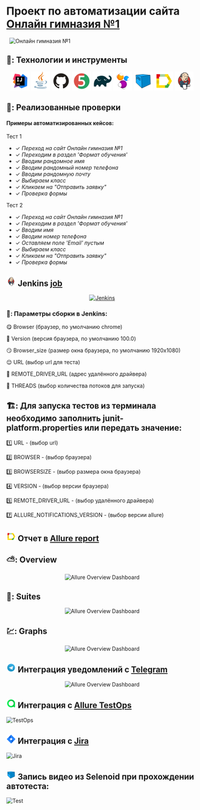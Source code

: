 # Проект по автоматизации сайта  [Онлайн гимназия №1](https://og1.ru/)
&nbsp;
![Онлайн гимназия №1](images/screens/company4.png)
&nbsp;

## 🧰: Технологии и инструменты

<p align="center">
<a href="https://www.jetbrains.com/idea/"><img src="images/logo/Idea.svg" width="50" height="50"  alt="IDEA"/></a>
<a href="https://www.java.com/"><img src="images/logo/Java.svg" width="50" height="50"  alt="Java"/></a>
<a href="https://github.com/"><img src="images/logo/GitHub.svg" width="50" height="50"  alt="Github"/></a>
<a href="https://junit.org/junit5/"><img src="images/logo/Junit5.svg" width="50" height="50"  alt="JUnit 5"/></a>
<a href="https://gradle.org/"><img src="images/logo/Gradle.svg" width="50" height="50"  alt="Gradle"/></a>
<a href="https://selenide.org/"><img src="images/logo/Selenide.svg" width="50" height="50"  alt="Selenide"/></a>
<a href="https://aerokube.com/selenoid/"><img src="images/logo/Selenoid.svg" width="50" height="50"  alt="Selenoid"/></a>
<a href="https://github.com/allure-framework/allure2"><img src="images/logo/Allure.svg" width="50" height="50"  alt="Allure"/></a>
<a href="https://www.jenkins.io/"><img src="images/logo/Jenkins.svg" width="50" height="50"  alt="Jenkins"/></a>

</p>

## 🚀: Реализованные проверки

#### Примеры автоматизированных кейсов:

Тест 1

- ✓ _Переход на сайт Онлайн гимназия №1_
- ✓ _Переходим в раздел 'Формат обучения'_
- ✓ _Вводим рандомное имя_
- ✓ _Вводим рандомный номер телефона_
- ✓ _Вводим рандомную почту_
- ✓ _Выбираем класс_
- ✓ _Кликаем на "Отправить заявку"_
- ✓ _Проверка формы_

Тест 2

- ✓ _Переход на сайт Онлайн гимназия №1_
- ✓ _Переходим в раздел 'Формат обучения'_
- ✓ _Вводим имя_
- ✓ _Вводим номер телефона_
- ✓ _Оставляем поле 'Email' пустым_
- ✓ _Выбираем класс_
- ✓ _Кликаем на "Отправить заявку"_
- ✓ _Проверка формы_



## <img src="images/logo/Jenkins.svg" width="25" height="25"  alt="Jenkins"/></a> Jenkins <a target="_blank" href="https://jenkins.autotests.cloud/job/Krysov_Standard_Project/"> job </a>
<p align="center">
<a href="https://jenkins.autotests.cloud/job/Krysov_Standard_Project/"><img src="images/screens/jenkins4.png" alt="Jenkins"/></a>
</p>


### 🧙: Параметры сборки в Jenkins:

:yum: Browser (браузер, по умолчанию chrome)

:zany_face: Version (версия браузера, по умолчанию 100.0)

:smirk: Browser_size (размер окна браузера, по умолчанию 1920x1080)

:relieved: URL (выбор url для теста)

:woozy_face: REMOTE_DRIVER_URL (адрес удалённого драйвера)

:cowboy_hat_face: THREADS (выбор количества потоков для запуска)

## 🏗️: Для запуска тестов из терминала необходимо заполнить junit-platform.properties или передать значение:

:one: URL - (выбор url)

:two: BROWSER - (выбор браузера)

:three: BROWSERSIZE - (выбор размера окна браузера)

:four: VERSION - (выбор версии браузера)

:five: REMOTE_DRIVER_URL - (выбор удалённого драйвера)

:seven: ALLURE_NOTIFICATIONS_VERSION - (выбор версии allure)

## <img src="images/logo/Allure.svg" width="25" height="25"  alt="Allure"/></a> Отчет в <a target="_blank" href="https://jenkins.autotests.cloud/job/Krysov_Standard_Project/3/allure/">Allure report</a>

## ⛅: Overview
<p align="center">
<img title="Allure Overview Dashboard" src="images/screens/overview4.png">
</p>

## 🧪: Suites
<p align="center">
<img title="Allure Overview Dashboard" src="images/screens/suites5png.png">
</p>

## 💹: Graphs
<p align="center">
<img title="Allure Overview Dashboard" src="images/screens/graphs4.png">
</p>

## <img src="images/logo/Telegram.svg" width="25" height="25"  alt="Allure"/></a> Интеграция уведомлений с <a target="_blank" href="https://t.me/autotestsKrysov/45">Telegram</a>

<p align="center">
<img title="Allure Overview Dashboard" src="images/screens/teleg4.png" >
</p>

## <img src="images/logo/Allure_TO.svg" width="25" height="25"  alt="Allure"/></a> Интеграция с <a target="_blank" href="https://allure.autotests.cloud/project/2058/test-cases/16246?treeId=0">Allure TestOps</a>
<img title="TestOps" src="images/screens/to5.png" >


## <img src="images/logo/Jira.svg" width="25" height="25"  alt="Allure"/></a> Интеграция с <a target="_blank" href="https://jira.autotests.cloud/browse/HOMEWORK-608">Jira</a>
<img title="Jira" src="images/screens/jira4.png" >






## <img src="images/logo/Selenoid.svg" width="25" height="25" alt="Allure"/></a> Запись видео из Selenoid при прохождении автотеста:
![Test](images/gif/gif4.gif)